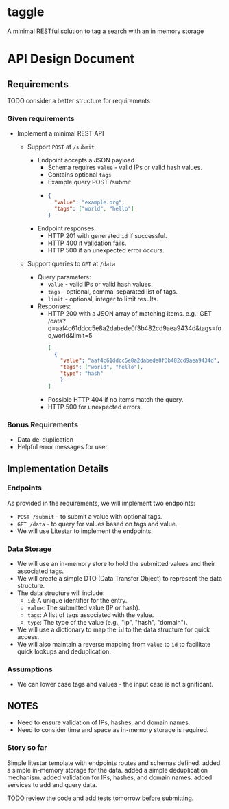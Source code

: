 # taggle
A minimal RESTful solution to tag a search with an in memory storage

# API Design Document
## Requirements
TODO consider a better structure for requirements 
### Given requirements
- Implement a minimal REST API
  - Support `POST` at `/submit`
    - Endpoint accepts a JSON payload
      - Schema requires `value` - valid IPs or valid hash values.
      - Contains optional `tags`
      - Example query POST /submit
      - ```json
        {
          "value": "example.org",
          "tags": ["world", "hello"]
        }
        ```
    - Endpoint responses:
      - HTTP 201 with generated `id` if successful.
      - HTTP 400 if validation fails.
      - HTTP 500 if an unexpected error occurs.

  - Support queries to `GET` at `/data`
    - Query parameters:
      - `value` - valid IPs or valid hash values.
      - `tags` - optional, comma-separated list of tags.
      - `limit` - optional, integer to limit results.
    - Responses:
      - HTTP 200 with a JSON array of matching items. e.g.: GET /data?q=aaf4c61ddcc5e8a2dabede0f3b482cd9aea9434d&tags=foo,world&limit=5
        ```json
        [
          {
            "value": "aaf4c61ddcc5e8a2dabede0f3b482cd9aea9434d",
            "tags": ["world", "hello"],
            "type": "hash"
            }
        ]
        ```
      - Possible HTTP 404 if no items match the query.
      - HTTP 500 for unexpected errors.



### Bonus Requirements
- Data de-duplication
- Helpful error messages for user
## Implementation Details

### Endpoints
As provided in the requirements, we will implement two endpoints:
- `POST /submit` - to submit a value with optional tags.
- `GET /data` - to query for values based on tags and value.
- We will use Litestar to implement the endpoints.

### Data Storage
- We will use an in-memory store to hold the submitted values and their associated tags.
- We will create a simple DTO (Data Transfer Object) to represent the data structure.
- The data structure will include:
  - `id`: A unique identifier for the entry.
  - `value`: The submitted value (IP or hash).
  - `tags`: A list of tags associated with the value.
  - `type`: The type of the value (e.g., "ip", "hash", "domain").
- We will use a dictionary to map the `id` to the data structure for quick access.
- We will also maintain a reverse mapping from `value` to `id` to facilitate quick lookups and deduplication.

### Assumptions
- We can lower case tags and values - the input case is not significant.
    
## NOTES 
- Need to ensure validation of IPs, hashes, and domain names.
- Need to consider time and space as in-memory storage is required.

### Story so far
Simple litestar template with endpoints routes and schemas defined.
added a simple in-memory storage for the data.
added a simple deduplication mechanism.
added validation for IPs, hashes, and domain names.
added services to add and query data.

TODO
review the code and add tests tomorrow before submitting.